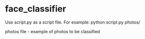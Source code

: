 # face_classifier
Use script.py as a script file. 
For example: python script.py photos/

photos file - example of photos to be classified
